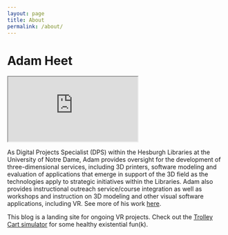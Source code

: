 ```yaml
---
layout: page
title: About
permalink: /about/
---
```


# Adam Heet

<iframe src="https://s3.amazonaws.com/resources.library.nd.edu/images/directory/aheet.jpg"></iframe>

As Digital Projects Specialist (DPS) within the Hesburgh Libraries at the University of Notre Dame, Adam provides oversight for the development of three-dimensional services, including 3D printers, software modeling and evaluation of applications that emerge in support of the 3D field as the technologies apply to strategic initiatives within the Libraries. Adam also provides instructional outreach service/course integration as well as workshops and instruction on 3D modeling and other visual software applications, including VR. See more of his work [here](https://directory.library.nd.edu/directory/employees/aheet).

This blog is a landing site for ongoing VR projects. Check out the [Trolley Cart simulator](https://azimmern.github.io/aheet_vr/jekyll/update/2021/04/29/TrolleyProblem.html) for some healthy existential fun(k).

